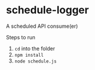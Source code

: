 # schedule-logger
A scheduled API consume(er)

Steps to run
1. `cd` into the folder
2. `npm install`
3. `node schedule.js`
